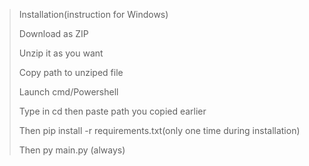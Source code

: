 >Installation(instruction for Windows)
>
>Download as ZIP
>
>Unzip it as you want
>
>Copy path to unziped file
>
>Launch cmd/Powershell
>
>Type in cd then paste path you copied earlier
>
>Then pip install -r requirements.txt(only one time during installation)
>
>Then py main.py (always)

